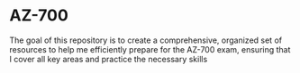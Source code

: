 # AZ-700
The goal of this repository is to create a comprehensive, organized set of resources to help me efficiently prepare for the AZ-700 exam, ensuring that I cover all key areas and practice the necessary skills
